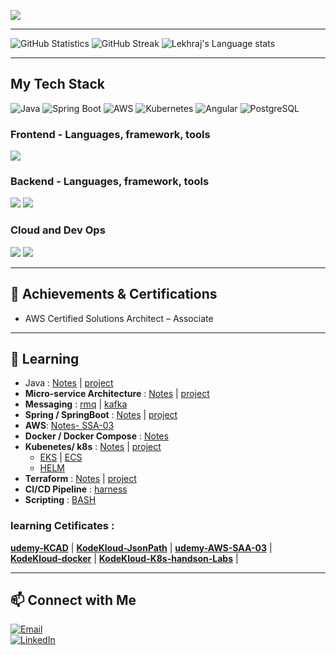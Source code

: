 ![](https://komarev.com/ghpvc/?username=lekhrajdinkar)  

---

![GitHub Statistics](https://github-readme-stats.vercel.app/api?username=lekhrajdinkar&show_icons=true&theme=light) 
![GitHub Streak](https://github-readme-streak-stats.herokuapp.com?user=lekhrajdinkar&theme=light&date_format=M%20j%5B%2C%20Y%5D)
![Lekhraj's Language stats](https://github-readme-stats-eight-theta.vercel.app/api/top-langs/?username=lekhrajdinkar&layout=compact&langs_count=8&hide_border=true&theme=light&hide=Jupyter%20Notebook,HTML)

---
## My Tech Stack  
![Java](https://img.shields.io/badge/Java-ED8B00?style=for-the-badge&logo=java&logoColor=white)
![Spring Boot](https://img.shields.io/badge/Spring_Boot-6DB33F?style=for-the-badge&logo=spring-boot&logoColor=white)
![AWS](https://img.shields.io/badge/AWS-232F3E?style=for-the-badge&logo=amazon-aws&logoColor=white)
![Kubernetes](https://img.shields.io/badge/Kubernetes-326CE5?style=for-the-badge&logo=kubernetes&logoColor=white)
![Angular](https://img.shields.io/badge/Angular-DD0031?style=for-the-badge&logo=angular&logoColor=white)
![PostgreSQL](https://img.shields.io/badge/PostgreSQL-316192?style=for-the-badge&logo=postgresql&logoColor=white)


### Frontend - Languages, framework, tools
<img src="https://skillicons.dev/icons?i=angular,ts,css,html,js,redux,rxjs,npm,nodejs&theme=light" />

### Backend - Languages, framework, tools
<img src="https://skillicons.dev/icons?i=java,spring,hibernate,python,django,nodejs,maven,postgres&theme=light" />  
<img src="https://skillicons.dev/icons?i=eclipse,idea,pycharm,vscode,postman,kafka,rabbitmq&theme=light" />

### Cloud and Dev Ops
<img src="https://skillicons.dev/icons?i=aws,terraform&theme=light" />
<img src="https://skillicons.dev/icons?i=docker,kubernetes,git,github,linux,bash&theme=light" />

---
## 🏅 Achievements & Certifications  
- AWS Certified Solutions Architect – Associate


---
## 🌱 Learning  
- Java : [Notes](https://github.com/lekhrajdinkar/02-Java17/Notes) | [project](https://github.com/lekhrajdinkar/02-Java17)
- **Micro-service Architecture** : [Notes](https://github.com/lekhrajdinkar/03-spring-cloud-v2/tree/main/Notes) | [project](https://github.com/lekhrajdinkar/03-spring-cloud-v2/tree/main0)
- **Messaging** : [rmq](https://github.com/lekhrajdinkar/02-spring/blob/main/06_messaging/rmq/06_Messaging_rabbitMQ.md) | [kafka](https://github.com/lekhrajdinkar/02-spring/tree/main/06_messaging/kakfa)
- **Spring / SpringBoot** :  [Notes](https://github.com/lekhrajdinkar/02-spring/tree/main/00_Springboot) | [project](https://github.com/lekhrajdinkar/02-spring/tree/main/src/main/java/com/lekhraj/java/spring)
- **AWS**: [Notes- SSA-03](https://github.com/lekhrajdinkar/02-spring/tree/main/01_aws) 
- **Docker / Docker Compose** : [Notes](https://github.com/lekhrajdinkar/02-spring/tree/main/02_docker) 
- **Kubenetes/ k8s** : [Notes](https://github.com/lekhrajdinkar/02-spring/tree/main/03_Kubernetes) | [project](https://github.com/lekhrajdinkar/02-spring/tree/main/03_Kubernetes/00_project)
  - [EKS](https://github.com/lekhrajdinkar/02-spring/tree/main/03_Kubernetes/04_EKS) | [ECS](https://github.com/lekhrajdinkar/02-spring/tree/main/03_Kubernetes/03_ECS)
  - [HELM](https://github.com/lekhrajdinkar/02-spring/tree/main/03_Kubernetes/05_helm)
- **Terraform** : [Notes](https://github.com/lekhrajdinkar/02-spring/tree/main/04_terraform) | [project](https://github.com/lekhrajdinkar/02-spring/tree/main/04_terraform/project/aws-config-maps)
- **CI/CD Pipeline** : [harness](https://github.com/lekhrajdinkar/02-spring/tree/main/05_harness)
- **Scripting** : [BASH](https://github.com/lekhrajdinkar/02-spring/tree/main/07_scripting/bash_script)

### learning Cetificates :
**[udemy-KCAD](https://www.udemy.com/certificate/UC-feee838c-bd35-435c-a3b5-bb2d7d6f5b5a/)** |
**[KodeKloud-JsonPath](https://learn.kodekloud.com/user/certificate/2DF185C3E1F4-2DF17FDC0A56-2DF17F90D14C)** |
**[udemy-AWS-SAA-03](https://www.udemy.com/certificate/UC-20929e5d-c26f-4861-bad8-c14d5efc7824/)** |
**[KodeKloud-docker](https://learn.kodekloud.com/user/certificate/2DF185C3E1F4-2DF17FCD1698-2DF17F90D14C)** |
**[KodeKloud-K8s-handson-Labs](https://learn.kodekloud.com/user/certificate/2DF185C3E1F4-2EE5E6FA0A85-2DF17F90D14C)** |

---
## 📫 Connect with Me  
[![Email](https://img.shields.io/badge/Email-D14836?style=for-the-badge&logo=gmail&logoColor=white)](mailto:lekhrajdinkarus@gmail.com)  
[![LinkedIn](https://img.shields.io/badge/LinkedIn-0A66C2?style=for-the-badge&logo=linkedin&logoColor=white)](https://www.linkedin.com/in/lekhraj-dinkar-25872140/)  
  
